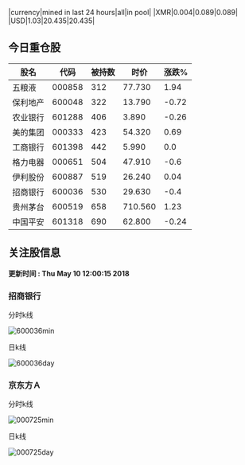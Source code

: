 |currency|mined in last 24 hours|all|in pool|
|XMR|0.004|0.089|0.089|
|USD|1.03|20.435|20.435|

## 今日重仓股 

|股名|代码|被持数|时价|涨跌%|
|---|---|---|---|---|
|五粮液|000858|312|77.730|1.94|
|保利地产|600048|322|13.790|-0.72|
|农业银行|601288|406|3.890|-0.26|
|美的集团|000333|423|54.320|0.69|
|工商银行|601398|442|5.990|0.0|
|格力电器|000651|504|47.910|-0.6|
|伊利股份|600887|519|26.240|0.04|
|招商银行|600036|530|29.630|-0.4|
|贵州茅台|600519|658|710.560|1.23|
|中国平安|601318|690|62.800|-0.24|

## 关注股信息
**更新时间 : Thu May 10 12:00:15 2018**
### 招商银行 
分时k线

![600036min](http://image.sinajs.cn/newchart/min/n/sh600036.gif)

日k线

![600036day](http://image.sinajs.cn/newchart/daily/n/sh600036.gif)

### 京东方Ａ 
分时k线

![000725min](http://image.sinajs.cn/newchart/min/n/sz000725.gif)

日k线

![000725day](http://image.sinajs.cn/newchart/daily/n/sz000725.gif)
